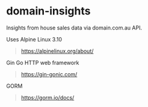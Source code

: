 # domain-insights
Insights from house sales data via domain.com.au API.

Uses Alpine Linux 3.10

> https://alpinelinux.org/about/


Gin Go HTTP web framework

> https://gin-gonic.com/

GORM

> https://gorm.io/docs/